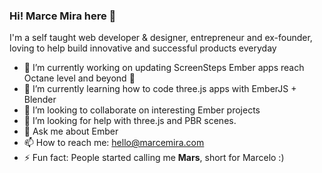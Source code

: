 ### Hi! Marce Mira here 👋

I'm a self taught web developer & designer, entrepreneur and ex-founder, loving to help build innovative and successful products everyday

- 🔭 I’m currently working on updating ScreenSteps Ember apps reach Octane level and beyond :rocket:
- 🌱 I’m currently learning how to code three.js apps with EmberJS + Blender
- 👯 I’m looking to collaborate on interesting Ember projects
- 🤔 I’m looking for help with three.js and PBR scenes.
- 💬 Ask me about Ember
- 📫 How to reach me: hello@marcemira.com
- ⚡ Fun fact: People started calling me **Mars**, short for Marcelo :)
